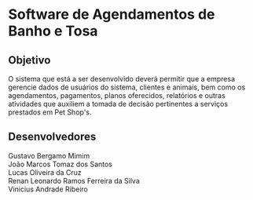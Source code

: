 ﻿# Software de Agendamentos de Banho e Tosa

## Objetivo
O sistema que está a ser desenvolvido deverá permitir que a empresa gerencie dados de usuários do sistema, clientes e animais, bem como os agendamentos, pagamentos, planos oferecidos, relatórios e outras atividades que auxiliem a tomada de decisão pertinentes a serviços prestados em Pet Shop's.

## Desenvolvedores

Gustavo Bergamo Mimim  <br>
João Marcos Tomaz dos Santos <br>
Lucas Oliveira da Cruz <br>
Renan Leonardo Ramos Ferreira da Silva <br>
Vinicius Andrade Ribeiro <br>
